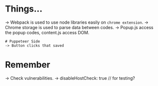 # Things...

-> Webpack is used to use node libraries easily on `chrome extension`.
-> Chrome storage is used to parse data between codes. 
-> Popup.js access the popup codes, content.js access DOM.

    # Puppeteer Side 
    -> Button clicks that saved 

# Remember

-> Check vulnerabilities.
-> disableHostCheck: true // for testing? 
